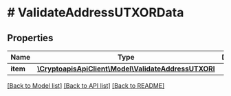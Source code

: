 # # ValidateAddressUTXORData

## Properties

Name | Type | Description | Notes
------------ | ------------- | ------------- | -------------
**item** | [**\CryptoapisApiClient\Model\ValidateAddressUTXORI**](ValidateAddressUTXORI.md) |  |

[[Back to Model list]](../../README.md#models) [[Back to API list]](../../README.md#endpoints) [[Back to README]](../../README.md)
